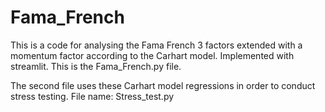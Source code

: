 # Fama_French
This is a code for analysing the Fama French 3 factors extended with a momentum factor according to the Carhart model. Implemented with streamlit. This is the Fama_French.py file. 

The second file uses these Carhart model regressions in order to conduct stress testing. File name: Stress_test.py
